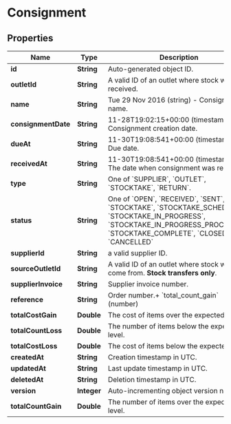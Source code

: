 
# Consignment

## Properties
Name | Type | Description | Notes
------------ | ------------- | ------------- | -------------
**id** | **String** | Auto-generated object ID. |  [optional]
**outletId** | **String** | A valid ID of an outlet where stock will be received. |  [optional]
**name** | **String** | Tue 29 Nov 2016 (string) - Consignment name. |  [optional]
**consignmentDate** | **String** | 11-28T19:02:15+00:00 (timestamp) - Consignment creation date. |  [optional]
**dueAt** | **String** | 11-30T19:08:541+00:00 (timestamp) - Due date. |  [optional]
**receivedAt** | **String** | 11-30T19:08:541+00:00 (timestamp) - The date when consignment was received. |  [optional]
**type** | **String** | One of &#x60;SUPPLIER&#x60;, &#x60;OUTLET&#x60;, &#x60;STOCKTAKE&#x60;, &#x60;RETURN&#x60;. |  [optional]
**status** | **String** | One of &#x60;OPEN&#x60;, &#x60;RECEIVED&#x60;, &#x60;SENT&#x60;, &#x60;STOCKTAKE&#x60;, &#x60;STOCKTAKE_SCHEDULED&#x60;, &#x60;STOCKTAKE_IN_PROGRESS&#x60;, &#x60;STOCKTAKE_IN_PROGRESS_PROCESSED&#x60;, &#x60;STOCKTAKE_COMPLETE&#x60;, &#x60;CLOSED&#x60;, &#x60;CANCELLED&#x60; |  [optional]
**supplierId** | **String** | a valid supplier ID. |  [optional]
**sourceOutletId** | **String** | A valid ID of an outlet where stock will come from. **Stock transfers only**. |  [optional]
**supplierInvoice** | **String** | Supplier invoice number. |  [optional]
**reference** | **String** | Order number.+ &#x60;total_count_gain&#x60; (number) |  [optional]
**totalCostGain** | **Double** | The cost of items over the expected level. |  [optional]
**totalCountLoss** | **Double** | The number of items below the expected level. |  [optional]
**totalCostLoss** | **Double** | The cost of items below the expected level. |  [optional]
**createdAt** | **String** | Creation timestamp in UTC. |  [optional]
**updatedAt** | **String** | Last update timestamp in UTC. |  [optional]
**deletedAt** | **String** | Deletion timestamp in UTC. |  [optional]
**version** | **Integer** | Auto-incrementing object version number. |  [optional]
**totalCountGain** | **Double** | The number of items over the expected level. |  [optional]



